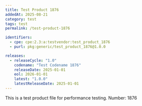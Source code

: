 ```yaml
---
title: Test Product 1876
addedAt: 2025-08-21
category: test
tags: test
permalink: /test-product-1876

identifiers:
  - cpe: cpe:2.3:a:testvendor:test_product_1876
  - purl: pkg:generic/test_product_1876@1.0.0

releases:
  - releaseCycle: "1.0"
    codename: "Test Codename 1876"
    releaseDate: 2025-01-01
    eol: 2026-01-01
    latest: "1.0.0"
    latestReleaseDate: 2025-01-01
---
```


This is a test product file for performance testing. Number: 1876
